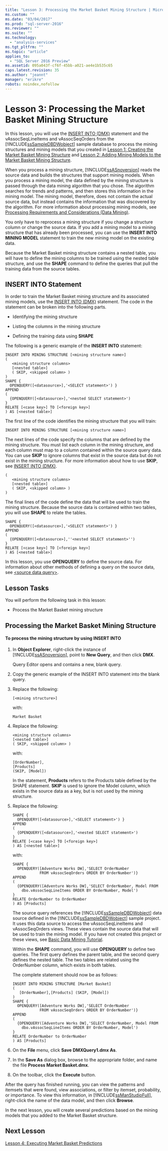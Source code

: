 ```yaml
---
title: "Lesson 3: Processing the Market Basket Mining Structure | Microsoft Docs"
ms.custom: ""
ms.date: "03/04/2017"
ms.prod: "sql-server-2016"
ms.reviewer: ""
ms.suite: ""
ms.technology: 
  - "analysis-services"
ms.tgt_pltfrm: ""
ms.topic: "article"
applies_to: 
  - "SQL Server 2016 Preview"
ms.assetid: 095a043f-cf6f-45bb-a021-ae4e1b535c65
caps.latest.revision: 35
ms.author: "jeannt"
manager: "erikre"
robots: noindex,nofollow
---
```

# Lesson 3: Processing the Market Basket Mining Structure
In this lesson, you will use the [INSERT INTO &#40;DMX&#41;](../dmx/insert-into-dmx.md) statement and the vAssocSeqLineItems and vAssocSeqOrders from the [!INCLUDE[ssSampleDBDWobject](../a9notintoc/includes/sssampledbdwobject-md.md)] sample database to process the mining structures and mining models that you created in [Lesson 1: Creating the Market Basket Mining Structure](../a9notintoc/lesson-1-creating-the-market-basket-mining-structure.md) and [Lesson 2: Adding Mining Models to the Market Basket Mining Structure](../a9notintoc/lesson-2-adding-mining-models-to-the-market-basket-mining-structure.md).  
  
When you process a mining structure, [!INCLUDE[ssASnoversion](../a9notintoc/includes/ssasnoversion-md.md)] reads the source data and builds the structures that support mining models. When you process a mining model, the data defined by the mining structure is passed through the data mining algorithm that you chose. The algorithm searches for trends and patterns, and then stores this information in the mining model. The mining model, therefore, does not contain the actual source data, but instead contains the information that was discovered by the algorithm. For more information about processing mining models, see [Processing Requirements and Considerations &#40;Data Mining&#41;](../analysis-services/data-mining/processing-requirements-and-considerations-data-mining.md).  
  
You only have to reprocess a mining structure if you change a structure column or change the source data. If you add a mining model to a mining structure that has already been processed, you can use the **INSERT INTO MINING MODEL** statement to train the new mining model on the existing data.  
  
Because the Market Basket mining structure contains a nested table, you will have to define the mining columns to be trained using the nested table structure, and use the **SHAPE** command to define the queries that pull the training data from the source tables.  
  
## INSERT INTO Statement  
In order to train the Market Basket mining structure and its associated mining models, use the [INSERT INTO &#40;DMX&#41;](../dmx/insert-into-dmx.md) statement. The code in the statement can be broken into the following parts.  
  
-   Identifying the mining structure  
  
-   Listing the columns in the mining structure  
  
-   Defining the training data using **SHAPE**  
  
The following is a generic example of the **INSERT INTO** statement:  
  
```  
INSERT INTO MINING STRUCTURE [<mining structure name>]  
(  
   <mining structure columns>  
   [<nested table>]  
   ( SKIP, <skipped column> )  
)  
SHAPE {  
  OPENQUERY([<datasource>],'<SELECT statement>') }  
APPEND  
(   
  {OPENQUERY([<datasource>],'<nested SELECT statement>')  
}  
RELATE [<case key>] TO [<foreign key>]  
) AS [<nested table>]  
```  
  
The first line of the code identifies the mining structure that you will train:  
  
```  
INSERT INTO MINING STRUCTURE [<mining structure name>]  
```  
  
The next lines of the code specify the columns that are defined by the mining structure. You must list each column in the mining structure, and each column must map to a column contained within the source query data. You can use **SKIP** to ignore columns that exist in the source data but do not exist in the mining structure. For more information about how to use **SKIP**, see [INSERT INTO &#40;DMX&#41;](../dmx/insert-into-dmx.md).  
  
```  
(  
   <mining structure columns>  
   [<nested table>]  
   ( SKIP, <skipped column> )  
)  
```  
  
The final lines of the code define the data that will be used to train the mining structure. Because the source data is contained within two tables, you will use **SHAPE** to relate the tables.  
  
```  
SHAPE {  
  OPENQUERY([<datasource>],'<SELECT statement>') }  
APPEND  
(   
  {OPENQUERY([<datasource>],''<nested SELECT statement>'')  
}  
RELATE [<case key>] TO [<foreign key>]  
) AS [<nested table>]  
```  
  
In this lesson, you use **OPENQUERY** to define the source data. For information about other methods of defining a query on the source data, see [&#60;source data query&#62;](../dmx/source-data-query.md).  
  
## Lesson Tasks  
You will perform the following task in this lesson:  
  
-   Process the Market Basket mining structure  
  
## Processing the Market Basket Mining Structure  
  
#### To process the mining structure by using INSERT INTO  
  
1.  In **Object Explorer**, right-click the instance of [!INCLUDE[ssASnoversion](../a9notintoc/includes/ssasnoversion-md.md)], point to **New Query**, and then click **DMX**.  
  
    Query Editor opens and contains a new, blank query.  
  
2.  Copy the generic example of the INSERT INTO statement into the blank query.  
  
3.  Replace the following:  
  
    ```  
    [<mining structure>]  
    ```  
  
    with:  
  
    ```  
    Market Basket  
    ```  
  
4.  Replace the following:  
  
    ```  
    <mining structure columns>  
    [<nested table>]  
    ( SKIP, <skipped column> )  
    ```  
  
    with:  
  
    ```  
    [OrderNumber],  
    [Products]   
    (SKIP, [Model])  
    ```  
  
    In the statement, **Products** refers to the Products table defined by the SHAPE statement. **SKIP** is used to ignore the Model column, which exists in the source data as a key, but is not used by the mining structure.  
  
5.  Replace the following:  
  
    ```  
    SHAPE {  
      OPENQUERY([<datasource>],'<SELECT statement>') }  
    APPEND  
    (   
      {OPENQUERY([<datasource>],'<nested SELECT statement>')  
    }  
    RELATE [<case key>] TO [<foreign key>]  
    ) AS [<nested table>]  
    ```  
  
    with:  
  
    ```  
    SHAPE {  
      OPENQUERY([Adventure Works DW],'SELECT OrderNumber  
                FROM vAssocSeqOrders ORDER BY OrderNumber')}  
    APPEND  
    (   
      {OPENQUERY([Adventure Works DW],'SELECT OrderNumber, Model FROM   
        dbo.vAssocSeqLineItems ORDER BY OrderNumber, Model')  
    }  
    RELATE OrderNumber to OrderNumber   
    ) AS [Products]  
    ```  
  
    The source query references the [!INCLUDE[ssSampleDBDWobject](../a9notintoc/includes/sssampledbdwobject-md.md)] data source defined in the [!INCLUDE[ssSampleDBDWobject](../a9notintoc/includes/sssampledbdwobject-md.md)] sample project. It uses this data source to access the vAssocSeqLineItems and vAssocSeqOrders views. These views contain the source data that will be used to train the mining model. If you have not created this project or these views, see [Basic Data Mining Tutorial](../a9notintoc/basic-data-mining-tutorial.md).  
  
    Within the **SHAPE** command, you will use **OPENQUERY** to define two queries. The first query defines the parent table, and the second query defines the nested table. The two tables are related using the OrderNumber column, which exists in both tables.  
  
    The complete statement should now be as follows:  
  
    ```  
    INSERT INTO MINING STRUCTURE [Market Basket]  
    (  
       [OrderNumber],[Products] (SKIP, [Model])  
    )  
    SHAPE {  
      OPENQUERY([Adventure Works DW],'SELECT OrderNumber  
                FROM vAssocSeqOrders ORDER BY OrderNumber')}  
    APPEND  
    (   
      {OPENQUERY([Adventure Works DW],'SELECT OrderNumber, Model FROM   
        dbo.vAssocSeqLineItems ORDER BY OrderNumber, Model')  
    }  
    RELATE OrderNumber to OrderNumber   
    ) AS [Products]  
    ```  
  
6.  On the **File** menu, click **Save DMXQuery1.dmx As**.  
  
7.  In the **Save As** dialog box, browse to the appropriate folder, and name the file **Process Market Basket.dmx**.  
  
8.  On the toolbar, click the **Execute** button.  
  
After the query has finished running, you can view the patterns and itemsets that were found, view associations, or filter by itemset, probability, or importance. To view this information, in [!INCLUDE[ssManStudioFull](../a9notintoc/includes/ssmanstudiofull-md.md)], right-click the name of the data model, and then click **Browse**.  
  
In the next lesson, you will create several predictions based on the mining models that you added to the Market Basket structure.  
  
## Next Lesson  
[Lesson 4: Executing Market Basket Predictions](../a9notintoc/lesson-4-executing-market-basket-predictions.md)  
  
